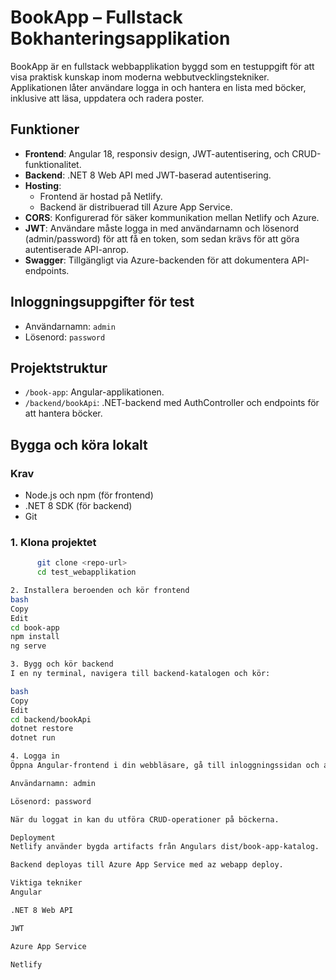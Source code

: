 # BookApp – Fullstack Bokhanteringsapplikation

BookApp är en fullstack webbapplikation byggd som en testuppgift för att visa praktisk kunskap inom moderna webbutvecklingstekniker. Applikationen låter användare logga in och hantera en lista med böcker, inklusive att läsa, uppdatera och radera poster.

## Funktioner

- **Frontend**: Angular 18, responsiv design, JWT-autentisering, och CRUD-funktionalitet.
- **Backend**: .NET 8 Web API med JWT-baserad autentisering.
- **Hosting**:
  - Frontend är hostad på Netlify.
  - Backend är distribuerad till Azure App Service.
- **CORS**: Konfigurerad för säker kommunikation mellan Netlify och Azure.
- **JWT**: Användare måste logga in med användarnamn och lösenord (admin/password) för att få en token, som sedan krävs för att göra autentiserade API-anrop.
- **Swagger**: Tillgängligt via Azure-backenden för att dokumentera API-endpoints.

## Inloggningsuppgifter för test

- Användarnamn: `admin`
- Lösenord: `password`

## Projektstruktur

- `/book-app`: Angular-applikationen.
- `/backend/bookApi`: .NET-backend med AuthController och endpoints för att hantera böcker.

## Bygga och köra lokalt

### Krav

- Node.js och npm (för frontend)
- .NET 8 SDK (för backend)
- Git

### 1. Klona projektet

```bash
      git clone <repo-url>
      cd test_webapplikation

2. Installera beroenden och kör frontend
bash
Copy
Edit
cd book-app
npm install
ng serve

3. Bygg och kör backend
I en ny terminal, navigera till backend-katalogen och kör:

bash
Copy
Edit
cd backend/bookApi
dotnet restore
dotnet run

4. Logga in
Öppna Angular-frontend i din webbläsare, gå till inloggningssidan och använd:

Användarnamn: admin

Lösenord: password

När du loggat in kan du utföra CRUD-operationer på böckerna.

Deployment
Netlify använder bygda artifacts från Angulars dist/book-app-katalog.

Backend deployas till Azure App Service med az webapp deploy.

Viktiga tekniker
Angular

.NET 8 Web API

JWT

Azure App Service

Netlify

